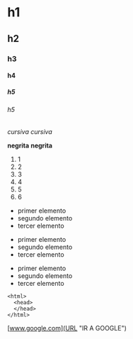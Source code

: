 # h1
## h2
### h3
#### h4
##### h5
###### h5

*cursiva*
_cursiva_

**negrita**
__negrita__

1. 1
2. 2
3. 3
4. 4
5. 5
6. 6

* primer elemento
* segundo elemento
* tercer elemento

- primer elemento
- segundo elemento 
- tercer elemento

+ primer elemento
+ segundo elemento
+ tercer elemento

````
<html>
  <head>
  </head>
</html>
````

[www.google.com](URL "IR A GOOGLE")
